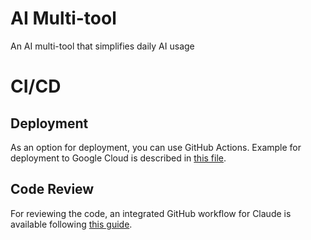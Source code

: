 # AI Multi-tool
An AI multi-tool that simplifies daily AI usage

# CI/CD 
## Deployment
As an option for deployment, you can use GitHub Actions. 
Example for deployment to Google Cloud is described in [this file](./.github/workflows/google.yml).

## Code Review
For reviewing the code, an integrated GitHub workflow for Claude is available following [this guide](https://docs.anthropic.com/en/docs/claude-code/github-actions).